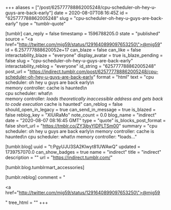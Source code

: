 +++
aliases = ["/post/625777788862005248/cpu-scheduler-oh-hey-u-guys-are-back-early"]
date = 2020-08-07T08:16:45Z
id = "625777788862005248"
slug = "cpu-scheduler-oh-hey-u-guys-are-back-early"
type = "tumblr-quote"

[tumblr]
can_reply = false
timestamp = 1596788205.0
state = "published"
source = "<a href=\"http://twitter.com/mjg59/status/1291640899097653250\">@mjg59</a>"
id = 6.257777888620052e+17
can_blaze = false
can_like = false
interactability_blaze = "everyone"
display_avatar = true
is_blaze_pending = false
slug = "cpu-scheduler-oh-hey-u-guys-are-back-early"
interactability_reblog = "everyone"
id_string = "625777788862005248"
post_url = "https://indirect.tumblr.com/post/625777788862005248/cpu-scheduler-oh-hey-u-guys-are-back-early"
format = "html"
text = "cpu scheduler: oh hey u guys are back early\n<br/>memory controller: cache is haunted\n<br/>cpu scheduler: what\n<br/>memory controller: *loads theoretically inaccessible address and gets back to code execution* cache is haunted"
can_reblog = false
should_open_in_legacy = true
can_send_in_message = true
is_blazed = false
reblog_key = "XIUiRaMo"
note_count = 0.0
blog_name = "indirect"
date = "2020-08-07 08:16:45 GMT"
type = "quote"
is_blocks_post_format = false
short_url = "https://tmblr.co/ZY3jbyYlDPLTSm00"
summary = "cpu scheduler: oh hey u guys are back early\n memory controller: cache is haunted\n cpu scheduler: what\n memory controller: *loads..."

[tumblr.blog]
uuid = "t:PgyUJU3SA2Klwyt81UWAwQ"
updated = 1739757070.0
can_show_badges = true
name = "indirect"
title = "indirect"
description = ""
url = "https://indirect.tumblr.com/"

[tumblr.blog.tumblrmart_accessories]

[tumblr.reblog]
comment = "<p><a href=\"http://twitter.com/mjg59/status/1291640899097653250\">@mjg59</a></p>"
tree_html = ""
+++
